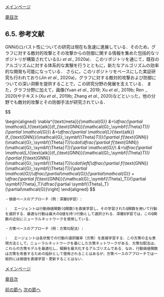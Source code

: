 [メインページ](../../index.markdown)

[章目次](./chap6.md)
## 6.5. 参考文献

GNNのロバスト性についての研究は現在も急速に進展している．そのため，グラフに対する敵対的攻撃とその攻撃からの防御に関する情報を集めた包括的なリポジトリが構築されている(Li *et al*., 2020a)． このリポジトリを通じて，既存のアルゴリズムに対する体系的な実験を行うとともに，新たなアルゴリズムの効率的な開発も可能になっている． さらに，このリポジトリをベースにした実証研究も行われており(Jin *et al*., 2020a)，グラフに対する敵対的攻撃および防御についての深い洞察を提供することで，この研究分野の発展を支えている． また，グラフ分野に加えて，画像(Yuan *et al*., 2019; Xu *et al*., 2019b; Ren ., 2020)やテキスト(Xu *et al*., 2019b; Zhang *et al*., 2020)などといった，他の分野でも敵対的攻撃とその防御手法が研究されている．





$$

\begin{aligned}
    \nabla^{\text{meta}}_{\mathcal{G}} &=\dfrac{\partial \mathcal{L}_{\text{atk}}(f_{\text{GNN}}(\mathcal{G};\,\symbf{\Theta}_T))}{\partial \mathcal{G}}\\
    &=\dfrac{\partial \mathcal{L}_{\text{atk}}(f_{\text{GNN}}(\mathcal{G};\,\symbf{\Theta}_T))}{\partial f_{\text{GNN}}(\mathcal{G};\,\symbf{\Theta}_T)}\cdot\dfrac{\partial f_{\text{GNN}}(\mathcal{G};\,\symbf{\Theta}_T)}{\partial \mathcal{G}}\\
    &=\dfrac{\partial \mathcal{L}_{\text{atk}}(f_{\text{GNN}}(\mathcal{G};\,\symbf{\Theta}_T))}{\partial f_{\text{GNN}}(\mathcal{G};\,\symbf{\Theta}_T)}\cdot\left[\dfrac{\partial f_{\text{GNN}}(\mathcal{G};\,\symbf{\Theta}_T)}{\partial \mathcal{G}}\dfrac{\partial\mathcal{G}}{\partial\mathcal{G}} + \dfrac{\partial f_{\text{GNN}}(\mathcal{G};\,\symbf{\Theta}_T)}{\partial \symbf{\Theta}_T}\dfrac{\partial \symbf{\Theta}_T}{\partial\mathcal{G}}\right]
\end{aligned}
$$

 


    ・価値ベースのアプローチ（例：深層Q学習）:

    :   エージェントは行動価値関数(Q関数)を直接学習し，その学習されたQ関数を用いて行動を選択する．最適な行動は最大のQ値を持つ行動として選択される．深層Q学習では，このQ関数の近似にニューラルネットワークを使用している．

    ・方策ベースのアプローチ（例：方策勾配法）:

    :   エージェントは各状態での行動の選択確率（方策）を直接学習する．この方策の主な表現方法として，ニューラルネットワークを基にした方策ネットワークがある．方策勾配法は，これらの方策モデルを最適化し，報酬を最大化するアルゴリズムである．なお，行動価値関数は方策を改善するための指針として使用されることはあるが，方策ベースのアプローチでは一般的には価値を直接学習・更新することはない．

[メインページ](../../index.markdown)

[章目次](./chap6.md)

[前の節へ](./subsection_04.md) [次の節へ](./subsection_06.md)

[^1]: 訳注：IGは，入力特徴の各成分のモデル予測への貢献度を評価するために提案された(Sundararajan *et al*., 2017)．入力特徴量ベクトルを $\symbf{x}$ ，基準点を $\symbf{x}'$ （通常はゼロベクトル），学習後の予測関数を $F(\cdot)$ とした場合，成分 $i$ のIGは次のように定義される： $\operatorname{IG}\_{\symbf{x}}(i) = (\symbf{x}_i - \symbf{x}'\_i)\times \int^{1}_0\dfrac{\partial F(\symbf{x}' + \alpha(\symbf{x} - \symbf{x}'))}{\partial \symbf{x}_i}d\alpha$ この式は，成分 $i$ の特徴量がどれだけ予測値に影響するかを求めるために，基準点から実際の入力までの範囲で特徴量の変化が予測に与える影響（勾配）を積分している．ただし実践的には，以下の数値近似式が使われる( $m$ は，積分を近似計算する際の区間分割数)： $\operatorname{IG}^{\text{approx}}_{\symbf{x}}(i) = \dfrac{(\symbf{x}_i - \symbf{x}'\_i)}{m}\times\sum^{m}_{k=1}\dfrac{\partial F(\symbf{x}' + \tfrac{k}{m} (\symbf{x}-\symbf{x}'))}{\partial \symbf{x}_i}$ 
[^2]: 訳注：依存する変数に注意しながら連鎖律を丁寧に用いることで以下を得る． 
[^3]: 訳注：強化学習には主に二つのアプローチが存在する．
